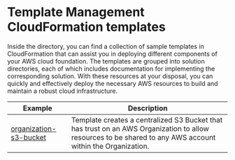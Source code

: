 # Template Management CloudFormation templates

Inside the directory, you can find a collection of sample templates in CloudFormation that can assist you in deploying different components of your AWS cloud foundation. The templates are grouped into solution directories, each of which includes documentation for implementing the corresponding solution. With these resources at your disposal, you can quickly and effectively deploy the necessary AWS resources to build and maintain a robust cloud infrastructure.

| Example | Description |
| --------------- | ----------- |
| [organization-s3-bucket](./organization-s3-bucket/organization-s3-bucket.yaml) | Template creates a centralized S3 Bucket that has trust on an AWS Organization to allow resources to be shared to any AWS account within the Organization. |
